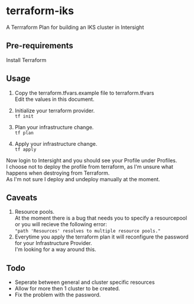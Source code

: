 # terraform-iks
A Terrraform Plan for building an IKS cluster in Intersight

## Pre-requirements
Install Terraform

## Usage
1. Copy the terraform.tfvars.example file to terraform.tfvars  
   Edit the values in this document.

2. Initialize your terraform provider.  
`tf init`

3. Plan your infrastructure change.  
`tf plan`

4. Apply your infrastructure change.  
`tf apply`

Now login to Intersight and you should see your Profile under Profiles.  
I choose not to deploy the profile from terraform, as I'm unsure what happens when destroying from Terraform.  
As I'm not sure I deploy and undeploy manually at the moment.  

## Caveats
1. Resource pools.  
At the moment there is a bug that needs you to specify a resourcepool or you will recieve the following error:  
`"path 'Resources' resolves to multiple resource pools."`  
2. Everytime you apply the terraform plan it will reconfigure the password for your Infrastructure Provider.  
I'm looking for a way around this.  

## Todo

- Seperate between general and cluster specific resources
- Allow for more then 1 cluster to be created.
- Fix the problem with the password.
